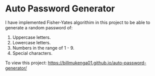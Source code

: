 # Auto Password Generator

I have implemented Fisher-Yates algorithim in this project to be able to generate a random password of:
  1. Uppercase letters.
  2. Lowercase letters.
  3. Numbers in the range of 1 - 9.
  4. Special characters.
  
To view this project: https://billmukenga01.github.io/auto-password-generator/
